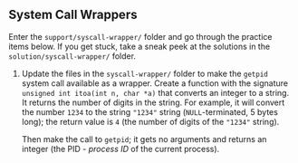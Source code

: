 ## System Call Wrappers

Enter the `support/syscall-wrapper/` folder and go through the practice items below.
If you get stuck, take a sneak peek at the solutions in the `solution/syscall-wrapper/` folder.

1. Update the files in the `syscall-wrapper/` folder to make the `getpid` system call available as a wrapper.
   Create a function with the signature `unsigned int itoa(int n, char *a)` that converts an integer to a string.
   It returns the number of digits in the string.
   For example, it will convert the number `1234` to the string `"1234"` string (`NULL`-terminated, 5 bytes long);
   the return value is `4` (the number of digits of the `"1234"` string).

   Then make the call to `getpid`;
   it gets no arguments and returns an integer (the PID - *process ID* of the current process).
